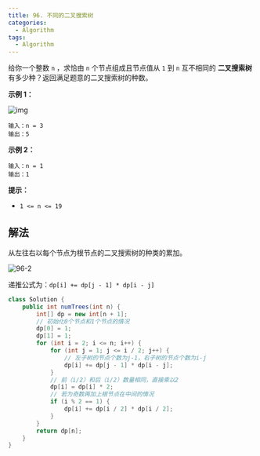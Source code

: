 ```yaml
---
title: 96. 不同的二叉搜索树
categories:
  - Algorithm
tags:
  - Algorithm
---
```


给你一个整数 `n` ，求恰由 `n` 个节点组成且节点值从 `1` 到 `n` 互不相同的 **二叉搜索树** 有多少种？返回满足题意的二叉搜索树的种数。

**示例 1：**

![img](https://raw.githubusercontent.com/Traserve/traserve.github.io/master/_posts/algorithm/images/96-1.jpg)

```
输入：n = 3
输出：5
```

**示例 2：**

```
输入：n = 1
输出：1
```

**提示：**

- `1 <= n <= 19`

## 解法

从左往右以每个节点为根节点的二叉搜索树的种类的累加。

![96-2](https://raw.githubusercontent.com/Traserve/traserve.github.io/master/_posts/algorithm/images/96-2.png)

递推公式为：`dp[i] += dp[j - 1] * dp[i - j]`

```java
class Solution {
    public int numTrees(int n) {
        int[] dp = new int[n + 1];
        // 初始化0个节点和1个节点的情况
        dp[0] = 1;
        dp[1] = 1;
        for (int i = 2; i <= n; i++) {
            for (int j = 1; j <= i / 2; j++) {
                // 左子树的节点个数为j-1，右子树的节点个数为i-j
                dp[i] += dp[j - 1] * dp[i - j];
            }
            // 前（i/2）和后（i/2）数量相同，直接乘以2
            dp[i] = dp[i] * 2;
            // 若为奇数再加上根节点在中间的情况
            if (i % 2 == 1) {
                dp[i] += dp[i / 2] * dp[i / 2];
            }
        }
        return dp[n];
    }
}
```

